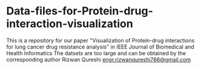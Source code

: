 # Data-files-for-Protein-drug-interaction-visualization
This is a repository for our paper "Visualization of Protein-drug interactions for lung cancer drug resistance analysis" in IEEE Journal of Biomedical and Health Informatics
The datsets are too large and can be obtained by the corresponding author Rizwan Qureshi engr.rizwanqureshi786@gmail.com
